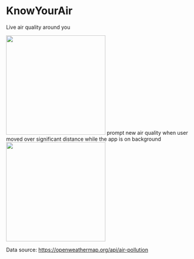 # KnowYourAir
Live air quality around you

<img src="https://github.com/ROWAN-W/KnowYourAir/assets/79567802/12890740-6b5c-43ba-89fc-11a83ffd074f" width="270">
prompt new air quality when user moved over significant distance while the app is on background

<img src="https://github.com/ROWAN-W/KnowYourAir/assets/79567802/c5887ade-5715-4444-8c85-f4bf374caecd" width="270">


Data source: https://openweathermap.org/api/air-pollution
